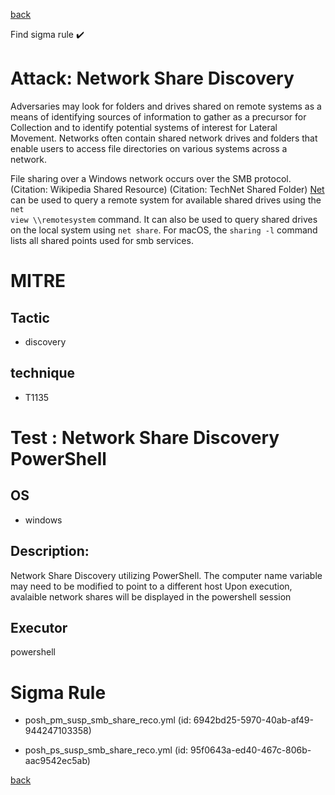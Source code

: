 
[back](../index.md)

Find sigma rule :heavy_check_mark: 

# Attack: Network Share Discovery 

Adversaries may look for folders and drives shared on remote systems as a means of identifying sources of information to gather as a precursor for Collection and to identify potential systems of interest for Lateral Movement. Networks often contain shared network drives and folders that enable users to access file directories on various systems across a network. 

File sharing over a Windows network occurs over the SMB protocol. (Citation: Wikipedia Shared Resource) (Citation: TechNet Shared Folder) [Net](https://attack.mitre.org/software/S0039) can be used to query a remote system for available shared drives using the <code>net view \\\\remotesystem</code> command. It can also be used to query shared drives on the local system using <code>net share</code>. For macOS, the <code>sharing -l</code> command lists all shared points used for smb services.

# MITRE
## Tactic
  - discovery


## technique
  - T1135


# Test : Network Share Discovery PowerShell
## OS
  - windows


## Description:
Network Share Discovery utilizing PowerShell. The computer name variable may need to be modified to point to a different host
Upon execution, avalaible network shares will be displayed in the powershell session


## Executor
powershell

# Sigma Rule
 - posh_pm_susp_smb_share_reco.yml (id: 6942bd25-5970-40ab-af49-944247103358)

 - posh_ps_susp_smb_share_reco.yml (id: 95f0643a-ed40-467c-806b-aac9542ec5ab)



[back](../index.md)
